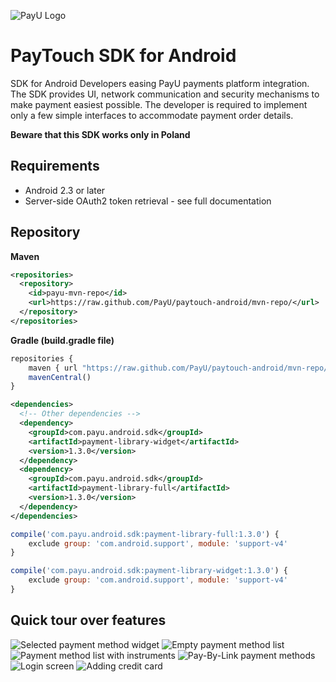 ![PayU Logo](http://static.payu.com/images/mobile/payu_logo.png)

# PayTouch SDK for Android

SDK for Android Developers easing PayU payments platform integration. The SDK provides UI, network communication and security mechanisms to make payment easiest possible. The developer is required to implement only a few simple interfaces to accommodate payment order details.  

**Beware that this SDK works only in Poland**

## Requirements

* Android 2.3 or later
* Server-side OAuth2 token retrieval - see full documentation

## Repository

**Maven**
```xml
<repositories>
  <repository>
    <id>payu-mvn-repo</id>
    <url>https://raw.github.com/PayU/paytouch-android/mvn-repo/</url>
  </repository>
</repositories>
```

**Gradle (build.gradle file)**
```javascript
repositories {
    maven { url "https://raw.github.com/PayU/paytouch-android/mvn-repo/" } 
    mavenCentral() 
}
```

```xml
<dependencies> 
  <!-- Other dependencies --> 
  <dependency> 
    <groupId>com.payu.android.sdk</groupId> 
    <artifactId>payment-library-widget</artifactId> 
    <version>1.3.0</version> 
  </dependency> 
  <dependency> 
    <groupId>com.payu.android.sdk</groupId> 
    <artifactId>payment-library-full</artifactId> 
    <version>1.3.0</version> 
  </dependency> 
</dependencies>
``` 

```javascript
compile('com.payu.android.sdk:payment-library-full:1.3.0') {
    exclude group: 'com.android.support', module: 'support-v4'
}

compile('com.payu.android.sdk:payment-library-widget:1.3.0') {
    exclude group: 'com.android.support', module: 'support-v4'
}
```

## Quick tour over features
![Selected payment method widget](/gfx/widget.png?raw=true "Selected payment method widget")
![Empty payment method list](/gfx/payment_methods_empty.png?raw=true "Empty payment method list")
![Payment method list with instruments](/gfx/payment_methods.png?raw=true "Payment method list with instruments")
![Pay-By-Link payment methods](/gfx/pay_by_links.png?raw=true "Pay-By-Link payment methods")
![Login screen](/gfx/login_screen.png?raw=true "Login screen")
![Adding credit card](/gfx/add_card.png?raw=true "Adding credit card")